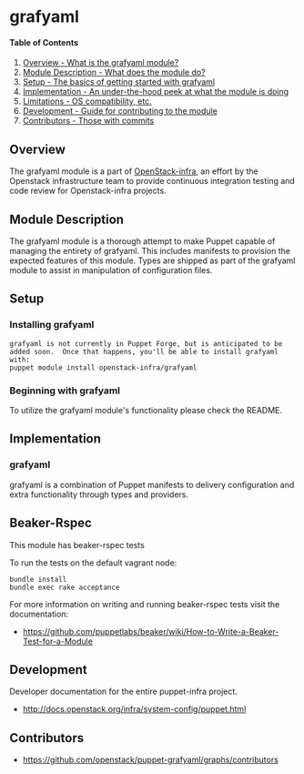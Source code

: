 grafyaml
=======

#### Table of Contents

1. [Overview - What is the grafyaml module?](#overview)
2. [Module Description - What does the module do?](#module-description)
3. [Setup - The basics of getting started with grafyaml](#setup)
4. [Implementation - An under-the-hood peek at what the module is doing](#implementation)
5. [Limitations - OS compatibility, etc.](#limitations)
6. [Development - Guide for contributing to the module](#development)
7. [Contributors - Those with commits](#contributors)

Overview
--------

The grafyaml module is a part of [OpenStack-infra](https://github.com/openstack-infra), an effort by the Openstack infrastructure team to provide continuous integration testing and code review for Openstack-infra projects.

Module Description
------------------

The grafyaml module is a thorough attempt to make Puppet capable of managing the entirety of grafyaml.  This includes manifests to provision the expected features of this module.  Types are shipped as part of the grafyaml module to assist in manipulation of configuration files.

Setup
-----

### Installing grafyaml

    grafyaml is not currently in Puppet Forge, but is anticipated to be added soon.  Once that happens, you'll be able to install grafyaml with:
    puppet module install openstack-infra/grafyaml

### Beginning with grafyaml

To utilize the grafyaml module's functionality please check the README.

Implementation
--------------

### grafyaml

grafyaml is a combination of Puppet manifests to delivery configuration and extra functionality through types and providers.

Beaker-Rspec
------------

This module has beaker-rspec tests

To run the tests on the default vagrant node:

```shell
bundle install
bundle exec rake acceptance
```

For more information on writing and running beaker-rspec tests visit the documentation:

* https://github.com/puppetlabs/beaker/wiki/How-to-Write-a-Beaker-Test-for-a-Module

Development
-----------

Developer documentation for the entire puppet-infra project.

* http://docs.openstack.org/infra/system-config/puppet.html

Contributors
------------

* https://github.com/openstack/puppet-grafyaml/graphs/contributors
